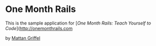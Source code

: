 # One Month Rails

This is the sample application for
[*One Month Rails: Teach Yourself to Code*](http://onemonthrails.com

by [Mattan Griffel](http://mattangriffel.com
)